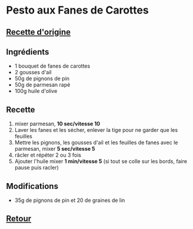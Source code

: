 # Pesto aux Fanes de Carottes
## [Recette d'origine](https://www.espace-recettes.fr/sauces-dips-et-pates-a-tartiner-recettes/pesto-de-fanes-de-carottes/05w4sk18-d42da-081354-96a3e-0hhszp6f)

## Ingrédients
- 1 bouquet de fanes de carottes
- 2 gousses d'ail
- 50g de pignons de pin
- 50g de parmesan rapé
- 100g huile d'olive

## Recette
1. mixer parmesan, **10 sec/vitesse 10**
2. Laver les fanes et les sécher, enlever la tige pour ne garder que les feuilles
3. Mettre les pignons, les gousses d'ail et les feuilles de fanes avec le parmesan, mixer **5 sec/vitesse 5**
4. râcler et répéter 2 ou 3 fois
5. Ajouter l'huile mixer **1 min/vitesse 5** (si tout se colle sur les bords, faire pause puis racler)


## Modifications
- 35g de pignons de pin et 20 de graines de lin


## [Retour](./)
